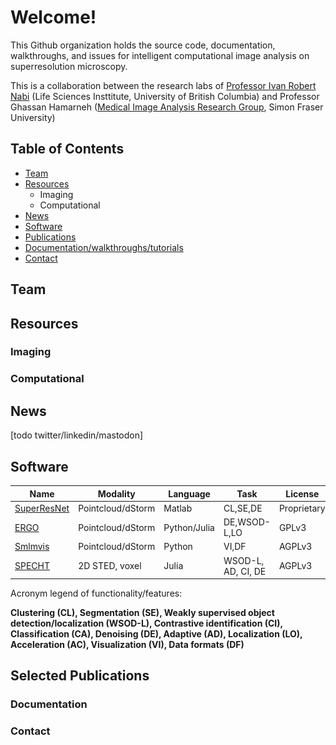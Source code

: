 # Welcome!

This Github organization holds the source code, documentation, walkthroughs, and issues for intelligent computational image analysis on superresolution microscopy.

This is a collaboration between the research labs of [Professor Ivan Robert Nabi](https://cps.med.ubc.ca/faculty1/nabi/) (Life Sciences Insttitute, University of British Columbia) and Professor Ghassan Hamarneh ([Medical Image Analysis Research Group](https://www.medicalimageanalysis.com/home), Simon Fraser University) 

## Table of Contents
- [Team](#team)
- [Resources](#resources)
    - Imaging
    - Computational
- [News](#news)
- [Software](#software)
- [Publications](#publications)
- [Documentation/walkthroughs/tutorials](#docs)
- [Contact](#contact)

<a name="team"></a>
## Team
<a name="resources"></a>
## Resources
### Imaging
### Computational

<a name="news"></a>
## News
[todo twitter/linkedin/mastodon]

<a name="software"></a>
## Software

|  Name	        | Modality  	        | Language  	| Task                          | License  	        | Publication   	| Documentation |  Contact
|---	        |---	                |---	        |---                            |---	            |---	            |---            |---
| [SuperResNet](https://www.medicalimageanalysis.com/software/superresnet)   | Pointcloud/dStorm     | Matlab        | CL,SE,DE                      | Proprietary       | TODO              | [Docs](https://www.medicalimageanalysis.com/software/superresnet/documentation)          |  ikhater@sfu.ca
| [ERGO](https://github.com/NanoscopyAI/ERGO)          | Pointcloud/dStorm     | Python/Julia  | DE,WSOD-L,LO                  | GPLv3             | TODO              | TODO          |  bcardoen@sfu.ca
| [Smlmvis](https://github.com/NanoscopyAI/smlmvis)          | Pointcloud/dStorm     | Python  | VI,DF                  | AGPLv3             | TODO              | TODO          |  bcardoen@sfu.ca
| [SPECHT](https://github.com/NanoscopyAI/SPECHT.jl)          | 2D STED, voxel     | Julia  | WSOD-L, AD, CI, DE                  | AGPLv3             | [![DOI](https://github.com/NanoscopyAI/.github/raw/main/profile/doi.gif)](http://dx.doi.org/10.1371/journal.pone.0276726L), [![DOI](https://github.com/NanoscopyAI/.github/raw/main/profile/doi.gif)](http://dx.doi.org/10.1371/journal.pone.0276726L)               | [![Github](https://github.com/NanoscopyAI/.github/blob/main/profile/docs.svg)](http://dx.doi.org/10.1007/s00018-022-04585-8)            |  bcardoen@sfu.ca

Acronym legend of functionality/features:

**Clustering (CL), Segmentation (SE), Weakly supervised object detection/localization (WSOD-L), Contrastive identification (CI), Classification (CA), Denoising (DE), Adaptive (AD), Localization (LO), Acceleration (AC), Visualization (VI), Data formats (DF)**

<a name="publications"></a>
## Selected Publications



<a name="docs"></a>
### Documentation

<a name="contact"></a>
### Contact
